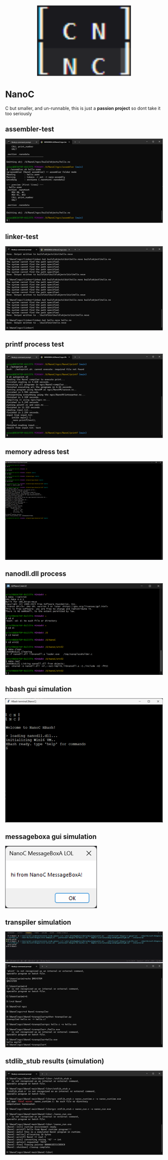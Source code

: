 <p align="center">
  <img src="logo.png" alt="NanoC logo" width="300">
</p>

# NanoC

C but smaller, and un-runnable, this is just a **passion project** so dont take it too seriously

## assembler-test

![Assembler Demo](AssemblerDemo.png)

## linker-test

![Linker Demo](LinkerDemo.png)

## printf process test

![Printf-Process demo](PrintfProcess.png)

## memory adress test

![Memory-Addr demo](Address.png)

## nanodll.dll process

![NanoDLL-process demo](NanoDLLProcess.png)

## hbash gui simulation

![HBash-GUI simulation](HBashGUI.png)

## messageboxa gui simulation

![MessageBoxA-box simulation](MessageBoxA.png)

## transpiler simulation

![Transpiler Result](TranspilerResult.png)
![Transpiler Result2](TranspilerResultAlt.png)

## stdlib_stub results (simulation)

![stdlib_stub Result](stdlib_stubResult.png)
